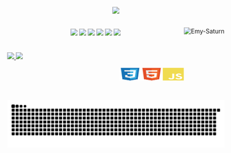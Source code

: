 <p align="center">
  <img height="250em" src="https://cdn.discordapp.com/attachments/889360030716026942/889681029273624576/Certa.png" />
</p align="center">

##

<div align="center">
  <a href="https://t.me/Emilly_rose" target="_blank"><img align="center" src="https://img.shields.io/badge/Telegram-2CA5E0?style=for-the-badge&logo=telegram&logoColor=white" target="_blank"></a>
  <a href="https://discord.com/channels/@me" target="_blank"><img align="center" src="https://img.shields.io/badge/Discord-7289DA?style=for-the-badge&logo=discord&logoColor=white" target="_blank"></a>
  <a href="https://www.instagram.com/_emillyrose_/" target="_blank"><img align="center" src="https://img.shields.io/badge/Instagram-E4405F?style=for-the-badge&logo=instagram&logoColor=white"></a>
  <a href="https://www.linkedin.com/in/emillysrosa/" target="_blank"><img align="center" src="https://img.shields.io/badge/LinkedIn-0077B5?style=for-the-badge&logo=linkedin&logoColor=white"></a>
  <a href="https://www.youtube.com/channel/UCrIjDy8isIAjXTGHTpFg0hA" target="_blank"><img align="center" src="https://img.shields.io/badge/YouTube-FF0000?style=for-the-badge&logo=youtube&logoColor=white"></a>
  <a href="emilly.rosa.429@ufrn.edu.br" target="_blank"><img align="center" src="https://img.shields.io/badge/Gmail-D14836?style=for-the-badge&logo=gmail&logoColor=white"></a>
  
  <img height="170em" align="right" alt="Emy-Saturn" src="https://cdn.discordapp.com/attachments/422583220790493185/888522458913701918/MeuGif.gif">
</div align="center">
 
#

<div>
  <a href="https://github.com/emillyrosa">
  <img height="125em" src="https://github-readme-stats.vercel.app/api?username=emillyrosa&show_icons=true&theme=algolia&include_all_commits=true&count_private=true"/>
  <img height="125em" src="https://github-readme-stats.vercel.app/api/top-langs/?username=emillyrosa&layout=compact&langs_count=7&theme=algolia"/>
</div>  

<div style="display: inline_block"><br>
  <img align="right" alt="Emy-Js" height="30" width="50" src="https://raw.githubusercontent.com/devicons/devicon/master/icons/javascript/javascript-plain.svg">
  <img align="right" alt="Emy-HTML" height="30" width="50" src="https://raw.githubusercontent.com/devicons/devicon/master/icons/html5/html5-original.svg">
  <img align="right" alt="Emy-CSS" height="30" width="50" src="https://raw.githubusercontent.com/devicons/devicon/master/icons/css3/css3-original.svg">
  
  ![Snake animation](https://github.com/emillyrosa/emillyrosa/blob/output/github-contribution-grid-snake.svg)
</div>
  

 
